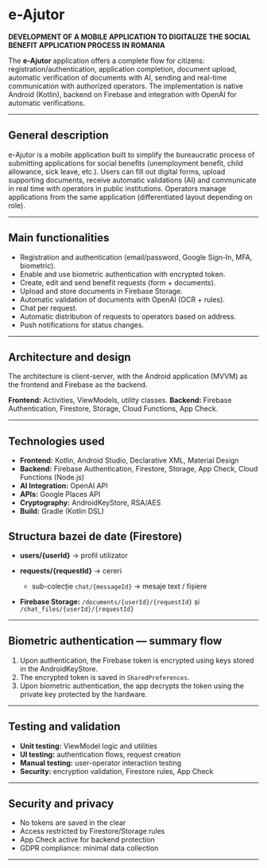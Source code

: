 # e-Ajutor

**DEVELOPMENT OF A MOBILE APPLICATION TO DIGITALIZE THE SOCIAL BENEFIT APPLICATION PROCESS IN ROMANIA**

The **e-Ajutor** application offers a complete flow for citizens: registration/authentication, application completion, document upload, automatic verification of documents with AI, sending and real-time communication with authorized operators. The implementation is native Android (Kotlin), backend on Firebase and integration with OpenAI for automatic verifications.

---

## General description

e-Ajutor is a mobile application built to simplify the bureaucratic process of submitting applications for social benefits (unemployment benefit, child allowance, sick leave, etc.). Users can fill out digital forms, upload supporting documents, receive automatic validations (AI) and communicate in real time with operators in public institutions. Operators manage applications from the same application (differentiated layout depending on role).

---

## Main functionalities

* Registration and authentication (email/password, Google Sign-In, MFA, biometric).
* Enable and use biometric authentication with encrypted token.
* Create, edit and send benefit requests (form + documents).
* Upload and store documents in Firebase Storage.
* Automatic validation of documents with OpenAI (OCR + rules).
* Chat per request.
* Automatic distribution of requests to operators based on address.
* Push notifications for status changes.
---

## Architecture and design

The architecture is client-server, with the Android application (MVVM) as the frontend and Firebase as the backend.

**Frontend:** Activities, ViewModels, utility classes.
**Backend:** Firebase Authentication, Firestore, Storage, Cloud Functions, App Check.

---

## Technologies used

* **Frontend:** Kotlin, Android Studio, Declarative XML, Material Design
* **Backend:** Firebase Authentication, Firestore, Storage, App Check, Cloud Functions (Node.js)
* **AI Integration:** OpenAI API
* **APIs:** Google Places API
* **Cryptography:** AndroidKeyStore, RSA/AES
* **Build:** Gradle (Kotlin DSL)

## Structura bazei de date (Firestore)

* **users/{userId}** → profil utilizator
* **requests/{requestId}** → cereri

  * sub-colecție `chat/{messageId}` → mesaje text / fișiere
* **Firebase Storage:** `/documents/{userId}/{requestId}` și `/chat_files/{userId}/{requestId}`

---

## Biometric authentication — summary flow

1. Upon authentication, the Firebase token is encrypted using keys stored in the AndroidKeyStore.
2. The encrypted token is saved in `SharedPreferences`.
3. Upon biometric authentication, the app decrypts the token using the private key protected by the hardware.

---

## Testing and validation

* **Unit testing:** ViewModel logic and utilities
* **UI testing:** authentication flows, request creation
* **Manual testing:** user-operator interaction testing
* **Security:** encryption validation, Firestore rules, App Check

---

## Security and privacy

* No tokens are saved in the clear
* Access restricted by Firestore/Storage rules
* App Check active for backend protection
* GDPR compliance: minimal data collection

---

